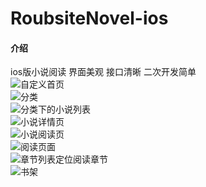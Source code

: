 # RoubsiteNovel-ios

#### 介绍
ios版小说阅读
界面美观
接口清晰
二次开发简单  
![自定义首页](https://images.gitee.com/uploads/images/2020/1023/094800_733a6aa1_415965.jpeg "1.jpg")  
![分类](https://images.gitee.com/uploads/images/2020/1023/094831_a4f45bc5_415965.jpeg "2.jpg")  
![分类下的小说列表](https://images.gitee.com/uploads/images/2020/1023/094859_9f515574_415965.jpeg "3.jpg")  
![小说详情页](https://images.gitee.com/uploads/images/2020/1023/094921_58c0a78b_415965.jpeg "4.jpg")  
![小说阅读页](https://images.gitee.com/uploads/images/2020/1023/094942_58dc2e6c_415965.jpeg "5.jpg")  
![阅读页面](https://images.gitee.com/uploads/images/2020/1023/095001_bb7d3349_415965.jpeg "6.jpg")  
![章节列表定位阅读章节](https://images.gitee.com/uploads/images/2020/1023/095033_7f2f30f3_415965.jpeg "7.jpg")  
![书架](https://images.gitee.com/uploads/images/2020/1023/095112_cefa789e_415965.jpeg "8.jpg")  